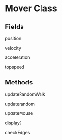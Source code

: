 # Mover Class

## Fields

position

velocity

acceleration

topspeed


## Methods

updateRandomWalk

updaterandom

updateMouse

display?

checkEdges

